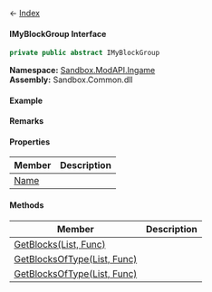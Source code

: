 ← [Index](Api-Index)

#### IMyBlockGroup Interface

```csharp
private public abstract IMyBlockGroup
```

**Namespace:** [Sandbox.ModAPI.Ingame](Sandbox.ModAPI.Ingame)  
**Assembly:** Sandbox.Common.dll

#### Example

#### Remarks

#### Properties

|Member|Description|
|---|---|
|[Name](Sandbox.ModAPI.Ingame.IMyBlockGroup.Name)||

#### Methods

|Member|Description|
|---|---|
|[GetBlocks(List, Func)](Sandbox.ModAPI.Ingame.IMyBlockGroup.GetBlocks)||
|[GetBlocksOfType(List, Func)](Sandbox.ModAPI.Ingame.IMyBlockGroup.GetBlocksOfType)||
|[GetBlocksOfType(List, Func)](Sandbox.ModAPI.Ingame.IMyBlockGroup.GetBlocksOfType)||

